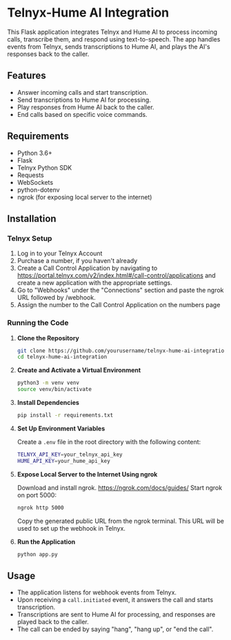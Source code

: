 
# Telnyx-Hume AI Integration

This Flask application integrates Telnyx and Hume AI to process incoming calls, transcribe them, and respond using text-to-speech. The app handles events from Telnyx, sends transcriptions to Hume AI, and plays the AI's responses back to the caller.

## Features

- Answer incoming calls and start transcription.
- Send transcriptions to Hume AI for processing.
- Play responses from Hume AI back to the caller.
- End calls based on specific voice commands.

## Requirements

- Python 3.6+
- Flask
- Telnyx Python SDK
- Requests
- WebSockets
- python-dotenv
- ngrok (for exposing local server to the internet)

## Installation

### Telnyx Setup 

1. Log in to your Telnyx Account
2. Purchase a number, if you haven't already
3. Create a Call Control Application by navigating to https://portal.telnyx.com/v2/index.html#/call-control/applications and create a new application with the appropriate settings.
4. Go to "Webhooks" under the "Connections" section and paste the ngrok URL followed by /webhook.
5. Assign the number to the Call Control Application on the numbers page

### Running the Code

1. **Clone the Repository**

    ```bash
    git clone https://github.com/yourusername/telnyx-hume-ai-integration.git
    cd telnyx-hume-ai-integration
    ```

2. **Create and Activate a Virtual Environment**

    ```bash
    python3 -m venv venv
    source venv/bin/activate
    ```

3. **Install Dependencies**

    ```bash
    pip install -r requirements.txt
    ```

4. **Set Up Environment Variables**

    Create a `.env` file in the root directory with the following content:

    ```bash
    TELNYX_API_KEY=your_telnyx_api_key
    HUME_API_KEY=your_hume_api_key
    ```
5. **Expose Local Server to the Internet Using ngrok**

    Download and install ngrok. https://ngrok.com/docs/guides/
    Start ngrok on port 5000:
    ```bash
    ngrok http 5000
    ```
    Copy the generated public URL from the ngrok terminal. This URL will be used to set up the webhook in Telnyx.

6. **Run the Application**

    ```bash
    python app.py
    ```

## Usage

- The application listens for webhook events from Telnyx.
- Upon receiving a `call.initiated` event, it answers the call and starts transcription.
- Transcriptions are sent to Hume AI for processing, and responses are played back to the caller.
- The call can be ended by saying "hang", "hang up", or "end the call".

